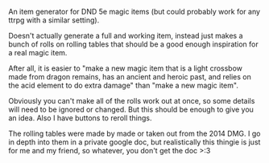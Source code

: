 An item generator for DND 5e magic items (but could probably work for any ttrpg with a similar setting).

Doesn't actually generate a full and working item, instead just makes a bunch of rolls on rolling tables that should be a good enough inspiration for a real magic item. 

After all, it is easier to "make a new magic item that is a light crossbow made from dragon remains, has an ancient and heroic past, and relies on the acid element to do extra damage" than "make a new magic item".

Obviously you can't make all of the rolls work out at once, so some details will need to be ignored or changed. But this should be enough to give you an idea. Also I have buttons to reroll things.


The rolling tables were made by made or taken out from the 2014 DMG. I go in depth into them in a private google doc, but realistically this thingie is just for me and my friend, so whatever, you don't get the doc >:3
